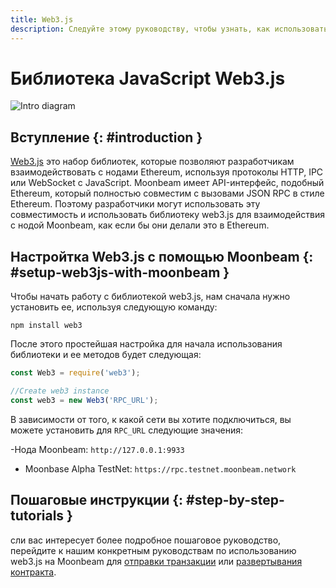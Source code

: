```yaml
---
title: Web3.js
description: Следуйте этому руководству, чтобы узнать, как использовать библиотеку JavaScript Ethereum Web3 для развертывания смарт-контрактов Solidity на Moonbeam.
---
```

# Библиотека JavaScript Web3.js

![Intro diagram](/images/builders/tools/eth-libraries/web3js-banner.png)

## Вступление {: #introduction } 

[Web3.js](https://web3js.readthedocs.io/) это набор библиотек, которые позволяют разработчикам взаимодействовать с нодами Ethereum, используя протоколы HTTP, IPC или WebSocket с JavaScript. Moonbeam имеет API-интерфейс, подобный Ethereum, который полностью совместим с вызовами JSON RPC в стиле Ethereum. Поэтому разработчики могут использовать эту совместимость и использовать библиотеку web3.js для взаимодействия с нодой Moonbeam, как если бы они делали это в Ethereum.

## Настройтка Web3.js с помощью Moonbeam {: #setup-web3js-with-moonbeam } 

Чтобы начать работу с библиотекой web3.js, нам сначала нужно установить ее, используя следующую команду:

```
npm install web3
```

После этого простейшая настройка для начала использования библиотеки и ее методов будет следующая:

```js
const Web3 = require('web3');

//Create web3 instance
const web3 = new Web3('RPC_URL');
```

В зависимости от того, к какой сети вы хотите подключиться, вы можете установить для `RPC_URL` следующие значения:

 -Нода Moonbeam: `http://127.0.0.1:9933`
 - Moonbase Alpha TestNet: `https://rpc.testnet.moonbeam.network`

## Пошаговые инструкции {: #step-by-step-tutorials } 

сли вас интересует более подробное пошаговое руководство, перейдите к нашим конкретным руководствам по использованию web3.js на Moonbeam для [отправки транзакции](/getting-started/local-node/send-transaction/) или [развертывания контракта](/getting-started/local-node/deploy-contract/).

